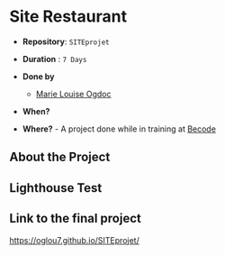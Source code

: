 # Site Restaurant

- **Repository**: `SITEprojet`

- **Duration** : `7 Days`

- **Done by**  
  - [Marie Louise Ogdoc](https://github.com/OGlou7)

- **When?**
        

- **Where?**
        - A project done while in training at [Becode](https://github.com/becodeorg/)


## About the Project




## Lighthouse Test



## Link to the final project

https://oglou7.github.io/SITEprojet/


